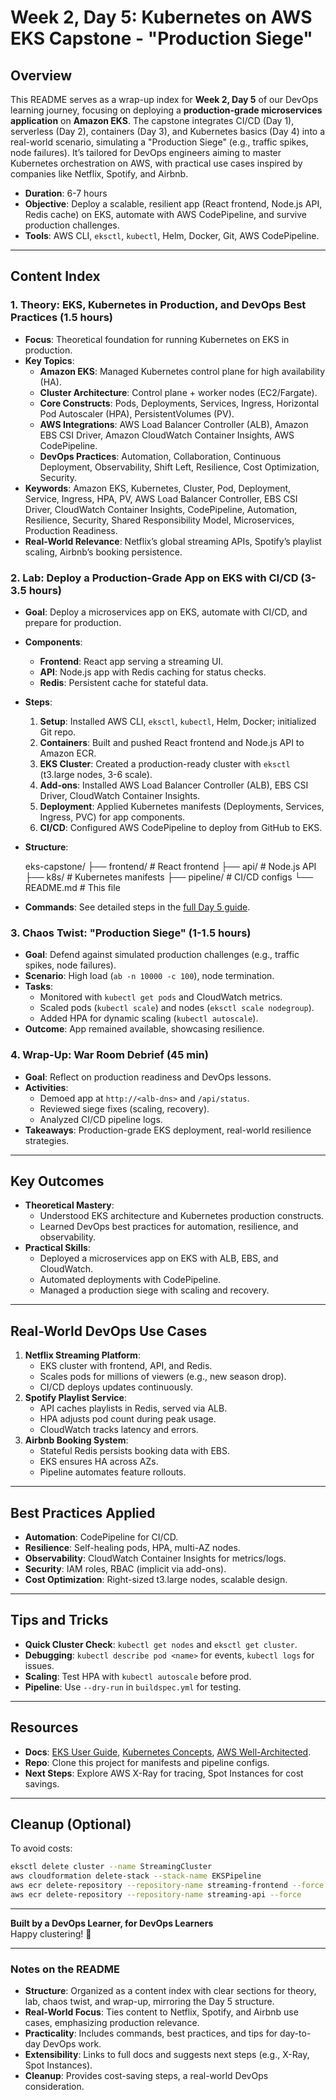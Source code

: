 # Week 2, Day 5: Kubernetes on AWS EKS Capstone - "Production Siege"

## Overview
This README serves as a wrap-up index for **Week 2, Day 5** of our DevOps learning journey, focusing on deploying a **production-grade microservices application** on **Amazon EKS**. The capstone integrates CI/CD (Day 1), serverless (Day 2), containers (Day 3), and Kubernetes basics (Day 4) into a real-world scenario, simulating a "Production Siege" (e.g., traffic spikes, node failures). It’s tailored for DevOps engineers aiming to master Kubernetes orchestration on AWS, with practical use cases inspired by companies like Netflix, Spotify, and Airbnb.

- **Duration**: 6-7 hours
- **Objective**: Deploy a scalable, resilient app (React frontend, Node.js API, Redis cache) on EKS, automate with AWS CodePipeline, and survive production challenges.
- **Tools**: AWS CLI, `eksctl`, `kubectl`, Helm, Docker, Git, AWS CodePipeline.

---

## Content Index

### 1. Theory: EKS, Kubernetes in Production, and DevOps Best Practices (1.5 hours)
- **Focus**: Theoretical foundation for running Kubernetes on EKS in production.
- **Key Topics**:
  - **Amazon EKS**: Managed Kubernetes control plane for high availability (HA).
  - **Cluster Architecture**: Control plane + worker nodes (EC2/Fargate).
  - **Core Constructs**: Pods, Deployments, Services, Ingress, Horizontal Pod Autoscaler (HPA), PersistentVolumes (PV).
  - **AWS Integrations**: AWS Load Balancer Controller (ALB), Amazon EBS CSI Driver, Amazon CloudWatch Container Insights, AWS CodePipeline.
  - **DevOps Practices**: Automation, Collaboration, Continuous Deployment, Observability, Shift Left, Resilience, Cost Optimization, Security.
- **Keywords**: Amazon EKS, Kubernetes, Cluster, Pod, Deployment, Service, Ingress, HPA, PV, AWS Load Balancer Controller, EBS CSI Driver, CloudWatch Container Insights, CodePipeline, Automation, Resilience, Security, Shared Responsibility Model, Microservices, Production Readiness.
- **Real-World Relevance**: Netflix’s global streaming APIs, Spotify’s playlist scaling, Airbnb’s booking persistence.

### 2. Lab: Deploy a Production-Grade App on EKS with CI/CD (3-3.5 hours)
- **Goal**: Deploy a microservices app on EKS, automate with CI/CD, and prepare for production.
- **Components**:
  - **Frontend**: React app serving a streaming UI.
  - **API**: Node.js app with Redis caching for status checks.
  - **Redis**: Persistent cache for stateful data.
- **Steps**:
  1. **Setup**: Installed AWS CLI, `eksctl`, `kubectl`, Helm, Docker; initialized Git repo.
  2. **Containers**: Built and pushed React frontend and Node.js API to Amazon ECR.
  3. **EKS Cluster**: Created a production-ready cluster with `eksctl` (t3.large nodes, 3-6 scale).
  4. **Add-ons**: Installed AWS Load Balancer Controller (ALB), EBS CSI Driver, CloudWatch Container Insights.
  5. **Deployment**: Applied Kubernetes manifests (Deployments, Services, Ingress, PVC) for app components.
  6. **CI/CD**: Configured AWS CodePipeline to deploy from GitHub to EKS.
- **Structure**:
  
  eks-capstone/
  ├── frontend/                # React frontend
  ├── api/                    # Node.js API
  ├── k8s/                    # Kubernetes manifests
  ├── pipeline/               # CI/CD configs
  └── README.md              # This file
  
- **Commands**: See detailed steps in the [full Day 5 guide](#).

### 3. Chaos Twist: "Production Siege" (1-1.5 hours)
- **Goal**: Defend against simulated production challenges (e.g., traffic spikes, node failures).
- **Scenario**: High load (`ab -n 10000 -c 100`), node termination.
- **Tasks**:
  - Monitored with `kubectl get pods` and CloudWatch metrics.
  - Scaled pods (`kubectl scale`) and nodes (`eksctl scale nodegroup`).
  - Added HPA for dynamic scaling (`kubectl autoscale`).
- **Outcome**: App remained available, showcasing resilience.

### 4. Wrap-Up: War Room Debrief (45 min)
- **Goal**: Reflect on production readiness and DevOps lessons.
- **Activities**:
  - Demoed app at `http://<alb-dns>` and `/api/status`.
  - Reviewed siege fixes (scaling, recovery).
  - Analyzed CI/CD pipeline logs.
- **Takeaways**: Production-grade EKS deployment, real-world resilience strategies.

---

## Key Outcomes
- **Theoretical Mastery**:
  - Understood EKS architecture and Kubernetes production constructs.
  - Learned DevOps best practices for automation, resilience, and observability.
- **Practical Skills**:
  - Deployed a microservices app on EKS with ALB, EBS, and CloudWatch.
  - Automated deployments with CodePipeline.
  - Managed a production siege with scaling and recovery.

---

## Real-World DevOps Use Cases
1. **Netflix Streaming Platform**:
   - EKS cluster with frontend, API, and Redis.
   - Scales pods for millions of viewers (e.g., new season drop).
   - CI/CD deploys updates continuously.
2. **Spotify Playlist Service**:
   - API caches playlists in Redis, served via ALB.
   - HPA adjusts pod count during peak usage.
   - CloudWatch tracks latency and errors.
3. **Airbnb Booking System**:
   - Stateful Redis persists booking data with EBS.
   - EKS ensures HA across AZs.
   - Pipeline automates feature rollouts.

---

## Best Practices Applied
- **Automation**: CodePipeline for CI/CD.
- **Resilience**: Self-healing pods, HPA, multi-AZ nodes.
- **Observability**: CloudWatch Container Insights for metrics/logs.
- **Security**: IAM roles, RBAC (implicit via add-ons).
- **Cost Optimization**: Right-sized t3.large nodes, scalable design.

---

## Tips and Tricks
- **Quick Cluster Check**: `kubectl get nodes` and `eksctl get cluster`.
- **Debugging**: `kubectl describe pod <name>` for events, `kubectl logs` for issues.
- **Scaling**: Test HPA with `kubectl autoscale` before prod.
- **Pipeline**: Use `--dry-run` in `buildspec.yml` for testing.

---

## Resources
- **Docs**: [EKS User Guide](https://docs.aws.amazon.com/eks/latest/userguide/), [Kubernetes Concepts](https://kubernetes.io/docs/concepts/), [AWS Well-Architected](https://docs.aws.amazon.com/wellarchitected/latest/framework/).
- **Repo**: Clone this project for manifests and pipeline configs.
- **Next Steps**: Explore AWS X-Ray for tracing, Spot Instances for cost savings.

---

## Cleanup (Optional)
To avoid costs:
```bash
eksctl delete cluster --name StreamingCluster
aws cloudformation delete-stack --stack-name EKSPipeline
aws ecr delete-repository --repository-name streaming-frontend --force
aws ecr delete-repository --repository-name streaming-api --force
```

---

**Built by a DevOps Learner, for DevOps Learners**  
Happy clustering! 🚀


---

### Notes on the README
- **Structure**: Organized as a content index with clear sections for theory, lab, chaos twist, and wrap-up, mirroring the Day 5 structure.
- **Real-World Focus**: Ties content to Netflix, Spotify, and Airbnb use cases, emphasizing production relevance.
- **Practicality**: Includes commands, best practices, and tips for day-to-day DevOps work.
- **Extensibility**: Links to full docs and suggests next steps (e.g., X-Ray, Spot Instances).
- **Cleanup**: Provides cost-saving steps, a real-world DevOps consideration.
